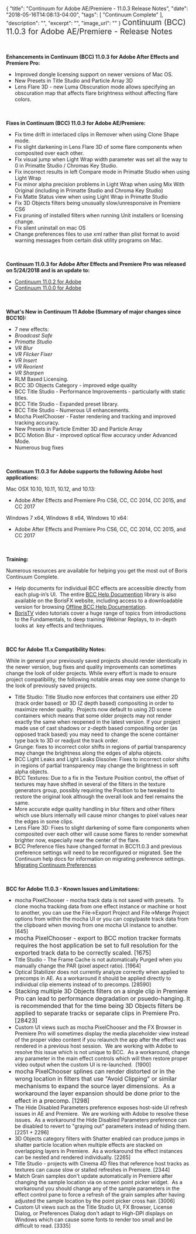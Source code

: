 {
  "title": "Continuum for Adobe AE/Premiere - 11.0.3 Release Notes",
  "date": "2018-05-16T14:08:13-04:00",
  "tags": [
    "Continuum Complete"
  ],
  "description": "",
  "excerpt": "",
  "image_url": ""
}
<span style="color: rgb(40, 40, 40); font-size: 1.5em; word-spacing: 0.5px;">Continuum (BCC) 11.0.3 for Adobe AE/Premiere - Release Notes</span>

<span style="font-size: 1rem;"> </span>

**Enhancements in Continuum (BCC) 11.0.3 for Adobe After Effects and Premiere Pro:**

* Improved dongle licensing support on newer versions of Mac OS.
* New Presets in Title Studio and Particle Array 3D
* Lens Flare 3D - new Luma Obscuration mode allows specifying an obscuration map that affects flare brightness without affecting flare colors.

<span style="font-size: 1rem;"> </span>

**Fixes in Continuum (BCC) 11.0.3 for Adobe AE/Premiere:**

* Fix time drift in interlaced clips in Remover when using Clone Shape mode.
* Fix slight darkening in Lens Flare 3D of some flare components when composited over each other.
* Fix visual jump when Light Wrap width parameter was set all the way to 0 in Primatte Studio / Chromas Key Studio.
* Fix incorrect results in left Compare mode in Primatte Studio when using Light Wrap
* Fix minor alpha precision problems in Light Wrap when using Mix With Original (including in Primatte Studio and Chroma Key Studio)
* Fix Matte Status view when using Light Wrap in Primatte Studio
* Fix 3D Objects filters being unusually slow/unresponsive in Premiere CS6
* Fix pruning of installed filters when running Unit installers or licensing change.
* Fix silent uninstall on mac OS
* Change preferences files to use xml rather than plist format to avoid warning messages from certain disk utility programs on Mac.

<span style="font-size: 1rem;"> </span>

**Continuum 11.0.3 for Adobe After Effects and Premiere Pro was released on 5/24/2018 and is an update to:**

* [Continuum 11.0.2 for Adobe](/release-notes/continuum-for-adobe-ae/premiere---11.0.2-release-notes/ "Continuum 11.0.2 for Adobe AE + Premiere")
* [Continuum 11.0.0 for Adobe](/release-notes/continuum-for-adobe-ae-premiere-11-0-0-release-notes "Continuum 11.0.0 for Adobe")

<span style="font-size: 1rem;"> </span>

**What's New in Continuum 11 Adobe (Summary of major changes since BCC10):**

* 7 new effects:
* _Broadcast Safe_
* _Primatte Studio_
* _VR Blur_
* _VR Flicker Fixer_
* _VR Insert_
* _VR Reorient_
* _VR Sharpen_
* RLM Based Licensing.
* BCC 3D Objects Category - improved edge quality
* BCC Title Studio - Performance Improvements - particularly with static titles.
* BCC Title Studio - Expanded preset library.
* BCC Title Studio - Numerous UI enhancements.
* Mocha PixelChooser - Faster rendering and tracking and improved tracking accuracy.
* New Presets in Particle Emitter 3D and Particle Array
* BCC Motion Blur - improved optical flow accuracy under Advanced Mode.
* Numerous bug fixes

<span style="font-size: 1rem;"> </span>

**Continuum 11.0.3 for Adobe supports the following Adobe host applications:**

Mac OSX 10.10, 10.11, 10.12, and 10.13:

* Adobe After Effects and Premiere Pro CS6, CC, CC 2014, CC 2015, and CC 2017

Windows 7 x64, Windows 8 x64, Windows 10 x64:

* Adobe After Effects and Premiere Pro CS6, CC, CC 2014, CC 2015, and CC 2017

<span style="font-size: 1rem;"> </span>

**Training:**

Numerous resources are available for helping you get the most out of Boris Continuum Complete.

* Help documents for individual BCC effects are accessible directly from each plug-in’s UI.  The entire [BCC Help Documention](/documentation/continuum/bcc-user-guide/ "BCC Help Documentation") library is also available on the BorisFX website, including access to a downloadable version for browsing [Offline BCC Help Documentation](https://cdn.borisfx.com/borisfx/store/BCC10Documentation.zip "Offline Downloadable BCC Help Documentation").
* [BorisTV](/videos/) video tutorials cover a huge range of topics from introductions to the Fundamentals, to deep training Webinar Replays, to in-depth looks at  key effects and techniques.

<span style="font-size: 1rem;"> </span>

**BCC for Adobe 11.x Compatibility Notes:**

While in general your previously saved projects should render identically in the newer version, bug fixes and quality improvements can sometimes change the look of older projects. While every effort is made to ensure project compatibility, the following notable areas may see some change to the look of previously saved projects.

* Title Studio: Title Studio now enforces that containers use either 2D (track order based) or 3D (Z depth based) compositing in order to maximize render quality.  Projects now default to using 2D scene containers which means that some older projects may not render exactly the same when reopened in the latest version.  If your project made use of cast shadows or z-depth based compositing order (as opposed track based) you may need to change the scene container type back to 3D or readjust the track order.
* Grunge:  fixes to incorrect color shifts in regions of partial transparency may change the brightness along the edges of alpha objects.
* BCC Light Leaks and Light Leaks Dissolve:  Fixes to incorrect color shifts in regions of partial transparency may change the brightness in soft alpha objects.
* BCC Textures:  Due to a fix in the Texture Position control, the offset of textures may have shifted in several of the filters in the texture generators group, possibly requiring the Position to be tweaked to restore the original look although the overall look and feel remains the same.
* More accurate edge quality handling in blur filters and other filters which use blurs internally will cause minor changes to pixel values near the edges in some clips.
* Lens Flare 3D:  Fixes to slight darkening of some flare components when composited over each other will cause some flares to render somewhat brighter now, especially near the center of the flare.
* BCC Preference files have changed format in BCC11.0.3 and previous preference settings will need to be reconfigured or migrated.  See the Continuum help docs for information on migrating preference settings. [Migrating Continuum Preferences](/documentation/continuum/bcc-preferences/ "Migrating Continuum Preferences")

<span style="font-size: 1rem;"> </span>

**BCC for Adobe 11.0.3 - Known Issues and Limitations:**

* mocha PixelChooser - mocha track data is not saved with presets.  To clone mocha tracking data from one effect instance or machine or host to another, you can use the File->Export Project and File->Merge Project options from within the mocha UI or you can copy/paste track data from the clipboard when moving from one mocha UI instance to another. \[645\]
* <span style="font-size: 1rem;">mocha PixelChooser - export to BCC motion tracker formats requires the host application be set to full resolution for the exported track data to be correctly scaled. \[1675\]</span>
* Title Studio - The Frame Cache is not automatically Purged when you manually change the PAR (pixel aspect ratio). \[1964\]
* Optical Stabilizer does not currently analyze correctly when applied to precomps in AE. As a workaround it should be applied directly to individual clip elements instead of to precomps. \[28590\]
* <span style="font-size: 1rem;">Stacking multiple 3D Objects filters on a single clip in Premiere Pro can lead to performance degradation or psuedo-hanging. It is recommended that for the time being 3D Objects filters be applied to separate tracks or separate clips in Premiere Pro. \[28423\]</span>
* Custom UI views such as mocha PixelChooser and the FX Browser in Premiere Pro will sometimes display the media placeholder view instead of the proper video content if you relaunch the app after the effect was rendered in a previous host session.  We are working with Adobe to resolve this issue which is not unique to BCC.  As a workaround, change any parameter in the main effect controls which will then restore proper video output when the custom UI is re-launched.  \[1900\]
* <span style="font-size: 1rem;">mocha PixelChooser splines can render distorted or in the wrong location in filters that use "Avoid Clipping" or similar mechanisms to expand the source layer dimensions.  As a workaround the layer expansion should be done prior to the effect in a precomp. \[1298\]</span>
* The Hide Disabled Parameters preference exposes host-side UI refresh issues in AE and Premiere.  We are working with Adobe to resolve these issues.  As a workaround the Hide Disabled Parameters preference can be disabled to revert to "graying out" parameters instead of hiding them. \[2251 + 2296\]
* 3D Objects category filters with Shatter enabled can produce jumps in shatter particle location when multiple effects are stacked on overlapping layers in Premiere.  As a workaround the effect instances can be nested and rendered individually. \[2265\]
* Title Studio - projects with Cinema 4D files that reference host tracks as textures can cause slow or stalled refreshes in Premiere. \[2344\]
* Match Grain samples don't update automatically in Premiere after changing the sample location via on screen point picker widget.  As a workaround you should change any of the sample parameters in the effect control pane to force a refresh of the grain samples after having adjusted the sample location by the point picker cross hair. \[3006\]
* Custom UI views such as the Title Studio UI, FX Browser, License Dialog, or Preferences Dialog don't adapt to High-DPI displays on Windows which can cause some fonts to render too small and be difficult to read. \[3335\]

<div id="ext-gen9245"> </div>
